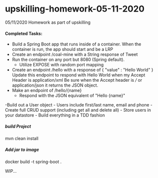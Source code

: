 # upskilling-homework-05-11-2020
05/11/2020 Homework as part of upskilling

#### Completed Tasks:
- Build a Spring Boot app that runs inside of a container.
When the container is run, the app should start and be a LRP
- Create an endpoint /coal-mine with a String response of Tweet
- Run the container on any port but 8080 (Spring default).
    - Utilize EXPOSE with random port mapping
- Create an endpoint /hello with a response of { "value" : "Hello World" }
Update this endpoint to respond with <value>Hello World</value> when my Accept Header is application/xml
Be sure when the Accept header is */* or application/json it returns the JSON object.
- Make an endpoint of /hello/{name}
    - Respond with the JSON equivalent of "Hello {name}"

-Build out a User object
	- Users include first/last name, email and phone
	- Create full CRUD support (including get all and delete all)
	- Store users in your datastore
	- Build everything in a TDD fashion
	
##### build Project
mvn clean install
##### Add jar to image
docker build -t spring-boot .

WIP...